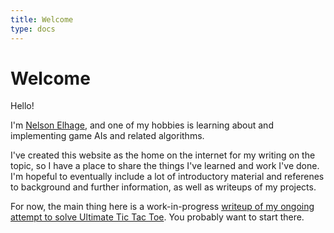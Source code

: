 ```yaml
---
title: Welcome
type: docs
---
```


# Welcome

Hello!

I'm [Nelson Elhage](https://nelhage.com/), and one of my hobbies is
learning about and implementing game AIs and related algorithms.

I've created this website as the home on the internet for my writing
on the topic, so I have a place to share the things I've learned and
work I've done. I'm hopeful to eventually include a lot of
introductory material and referenes to background and further
information, as well as writeups of my projects.

For now, the main thing here is a work-in-progress [writeup of my
ongoing attempt to solve Ultimate Tic Tac Toe](/docs/ultimate). You
probably want to start there.
